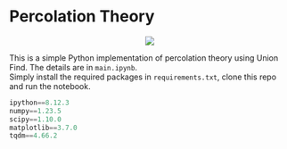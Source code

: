 # Percolation Theory
<p align="center">
  <img src="https://github.com/austinmyc/percolation/assets/59735570/8ce11d99-ec46-418b-b3c6-7b3ef4fd2890">
</p>


This is a simple Python implementation of percolation theory using Union Find. The details are in `main.ipynb`.\
Simply install the required packages in `requirements.txt`, clone this repo and run the notebook.

```python
ipython==8.12.3
numpy==1.23.5
scipy==1.10.0
matplotlib==3.7.0
tqdm==4.66.2
```



